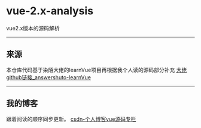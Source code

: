 # vue-2.x-analysis
vue2.x版本的源码解析

---
## 来源
本仓库代码基于染陌大佬的learnVue项目再根据我个人读的源码部分补充
[大佬github链接_answershuto-learnVue](https://github.com/answershuto/learnVue)

---
## 我的博客
跟着阅读的顺序同步更新。
[csdn-个人博客vue源码专栏](https://blog.csdn.net/a895865025/category_11179761.html)